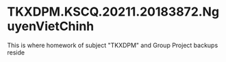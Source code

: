 # TKXDPM.KSCQ.20211.20183872.NguyenVietChinh
This is where homework of subject "TKXDPM" and Group Project backups reside 
